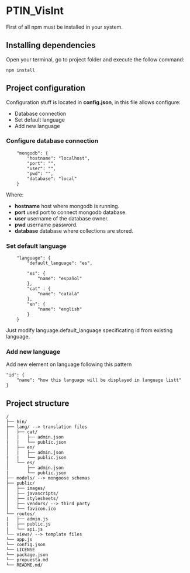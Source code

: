 # PTIN_VisInt #

First of all npm must be installed in your system.

## Installing dependencies ##

Open your terminal, go to project folder and execute the follow command:

```
npm install
```

## Project configuration ##

Configuration stuff is located in __config.json__, in this file allows configure:

- Database connection
- Set default language
- Add new language

### Configure database connection ###

```
    "mongodb": {
        "hostname": "localhost",
        "port": "",
        "user": "",
        "pwd": "",
        "database": "local"
    }
```
Where:

- **hostname** host where mongodb is running.
- **port** used port to connect mongodb database.
- **user** username of the database owner. 
- **pwd** username password.
- **database** database where collections are stored. 

### Set default language ###

```
    "language": {
        "default_language": "es",

        "es": {
            "name": "español"
        },
        "cat" : {
            "name": "català"
        },
        "en": {
            "name": "english"
        }
    }
```

Just modify language.default_language specificating id from existing language.

### Add new language ###

Add new element on language following this pattern

```
"id": {
    "name": "how this language will be displayed in language listt"
}
```

## Project structure ##

```
/
├── bin/
├── lang/ --> translation files
│   ├── cat/
│   |   ├── admin.json
|   |   └── public.json
│   ├── en/
│   |   ├── admin.json
|   |   └── public.json
│   └── es/
│       ├── admin.json
|       └── public.json
├── models/ --> mongoose schemas
├── public/
│   ├── images/
│   ├── javascripts/
│   ├── stylesheets/
│   ├── vendors/ --> third party
│   └── favicon.ico
└── routes/
|   ├── admin.js
|   ├── public.js
|   └── api.js
└── views/ --> template files
└── app.js
└── config.json
└── LICENSE
└── package.json
└── propuesta.md
└── README.md/
```